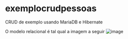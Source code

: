 # exemplocrudpessoas

CRUD de exemplo usando MariaDB e Hibernate

O modelo relacional é tal qual a imagem a seguir
![image](https://user-images.githubusercontent.com/28950782/228053108-6b92d33b-22cd-4a23-99d3-8045516ad778.png)

